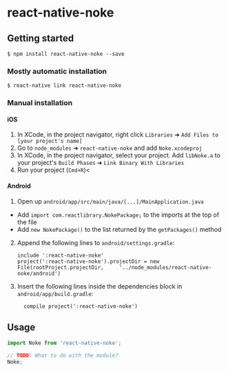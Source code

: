 # react-native-noke

## Getting started

`$ npm install react-native-noke --save`

### Mostly automatic installation

`$ react-native link react-native-noke`

### Manual installation


#### iOS

1. In XCode, in the project navigator, right click `Libraries` ➜ `Add Files to [your project's name]`
2. Go to `node_modules` ➜ `react-native-noke` and add `Noke.xcodeproj`
3. In XCode, in the project navigator, select your project. Add `libNoke.a` to your project's `Build Phases` ➜ `Link Binary With Libraries`
4. Run your project (`Cmd+R`)<

#### Android

1. Open up `android/app/src/main/java/[...]/MainApplication.java`
  - Add `import com.reactlibrary.NokePackage;` to the imports at the top of the file
  - Add `new NokePackage()` to the list returned by the `getPackages()` method
2. Append the following lines to `android/settings.gradle`:
  	```
  	include ':react-native-noke'
  	project(':react-native-noke').projectDir = new File(rootProject.projectDir, 	'../node_modules/react-native-noke/android')
  	```
3. Insert the following lines inside the dependencies block in `android/app/build.gradle`:
  	```
      compile project(':react-native-noke')
  	```


## Usage
```javascript
import Noke from 'react-native-noke';

// TODO: What to do with the module?
Noke;
```
